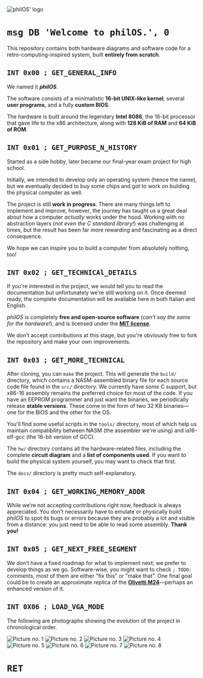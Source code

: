 ![philOS' logo](res/banner.png)

# `msg DB 'Welcome to philOS.', 0`

This repository contains both hardware diagrams and software code for a retro-computing-inspired system, built **entirely from scratch**.

## `INT 0x00 ; GET_GENERAL_INFO`

We named it **_philOS_**.

The software consists of a minimalistic **16-bit UNIX-like kernel**, several **user programs**, and a fully **custom BIOS**.

The hardware is built around the legendary **Intel 8086**, the 16-bit processor that gave life to the x86 architecture, along with **128 KiB of RAM** and **64 KiB of ROM**.

## `INT 0x01 ; GET_PURPOSE_N_HISTORY`

Started as a side hobby, later became our final-year exam project for high school.

Initially, we intended to develop only an operating system (hence the name), but we eventually decided to buy some chips and got to work on building the physical computer as well.

The project is still **work in progress**. There are many things left to implement and improve, however, the journey has taught us a great deal about how a computer _actually_ works under the hood. Working with no abstraction layers (_not even the C standard library!_) was challenging at times, but the result has been far more rewarding and fascinating as a direct consequence.

We hope we can inspire you to build a computer from absolutely nothing, too!

## `INT 0x02 ; GET_TECHNICAl_DETAILS`

If you're interested in the project, we would tell you to read the documentation but unfortunately we're still working on it. Once deemed ready, the complete documentation will be available here in both Italian and English.

_philOS_ is completely **free and open-source software** (_can't say the same for the hardware!_), and is licensed under the [**MIT license**](LICENSE.txt).

We don't accept contributions at this stage, but you're obviously free to fork the repository and make your own improvements.

## `INT 0x03 ; GET_MORE_TECHNICAL`

After cloning, you can `make` the project. This will generate the `build/` directory, which contains a NASM-assembled binary file for each source code file found in the `src/` directory. We currently have _some_ C support, but x86-16 assembly remains the preferred choice for most of the code. If you have an EEPROM programmer and just want the binaries, we periodically release **stable versions**. These come in the form of two 32 KB binaries—one for the BIOS and the other for the OS.

You'll find some useful scripts in the `tools/` directory, most of which help us maintain compatibility between NASM (the assembler we're using) and ia16-elf-gcc (the 16-bit version of GCC).

The `hw/` directory contains all the hardware-related files, including the complete **circuit diagram** and a **list of components used**. If you want to build the physical system yourself, you may want to check that first.

The `docs/` directory is pretty much self-explanatory.

## `INT 0x04 ; GET_WORKING_MEMORY_ADDR`

While we’re not accepting contributions right now, feedback is always appreciated. You don't necessarily have to emulate or physically build _philOS_ to spot its bugs or errors because they are probably a lot and visible from a distance: you just need to be able to read some assembly. **Thank you!**

## `INT 0x05 ; GET_NEXT_FREE_SEGMENT`

We don’t have a fixed roadmap for what to implement next; we prefer to develop things as we go. Software-wise, you might want to check `; TODO:` comments, most of them are either "fix this" or "make that". One final goal could be to create an approximate replica of the [**Olivetti M24**](https://en.wikipedia.org/wiki/Olivetti_M24)—perhaps an enhanced version of it.

## `INT 0X06 ; LOAD_VGA_MODE`

The following are photographs showing the evolution of the project in chronological order.

![Picture no. 1](res/photos/1.jpg)
![Picture no. 2](res/photos/2.jpg)
![Picture no. 3](res/photos/3.jpg)
![Picture no. 4](res/photos/4.jpg)
![Picture no. 5](res/photos/5.jpg)
![Picture no. 6](res/photos/6.jpg)
![Picture no. 7](res/photos/7.jpg)
![Picture no. 8](res/photos/8.jpg)

# `RET`
